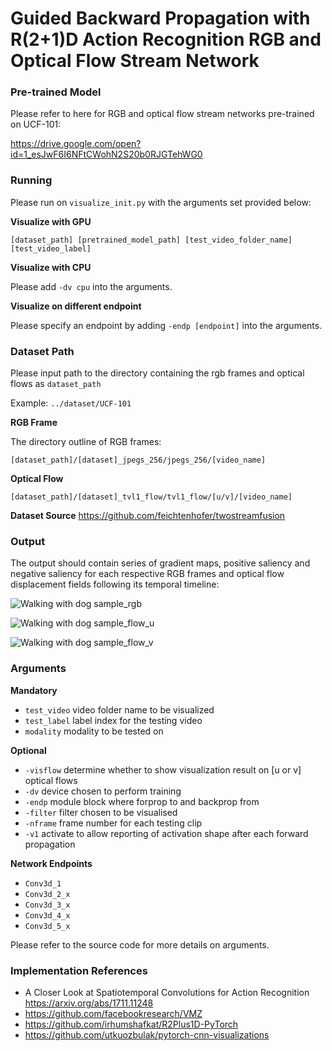 # Guided Backward Propagation with R(2+1)D Action Recognition RGB and Optical Flow Stream Network

### Pre-trained Model

Please refer to here for RGB and optical flow stream networks pre-trained on UCF-101:

https://drive.google.com/open?id=1_esJwF6I6NFtCWohN2S20b0RJGTehWG0

### Running

Please run on `visualize_init.py` with the arguments set provided below:

**Visualize with GPU**

`[dataset_path] [pretrained_model_path] [test_video_folder_name] [test_video_label]`

**Visualize with CPU**

Please add `-dv cpu` into the arguments.

**Visualize on different endpoint**

Please specify an endpoint by adding `-endp [endpoint]` into the arguments.

### Dataset Path

Please input path to the directory containing the rgb frames and optical flows as `dataset_path` 

Example: `../dataset/UCF-101`

**RGB Frame**

The directory outline of RGB frames:

`[dataset_path]/[dataset]_jpegs_256/jpegs_256/[video_name]`

**Optical Flow**

`[dataset_path]/[dataset]_tvl1_flow/tvl1_flow/[u/v]/[video_name]`

**Dataset Source**
https://github.com/feichtenhofer/twostreamfusion

### Output

The output should contain series of gradient maps, positive saliency and negative saliency for each respective RGB frames and optical flow displacement fields following its temporal timeline:

![Walking with dog sample_rgb](https://github.com/juenkhaw/action_recognition_project/blob/vis-module/v_WalkingWithDog_g01_c01.png)

![Walking with dog sample_flow_u](https://github.com/juenkhaw/action_recognition_project/blob/vis-module/v_WalkingWithDog_g01_c01_flow1.png)

![Walking with dog sample_flow_v](https://github.com/juenkhaw/action_recognition_project/blob/vis-module/v_WalkingWithDog_g01_c01_flow2.png)

### Arguments

**Mandatory**

- `test_video` video folder name to be visualized
- `test_label` label index for the testing video
- `modality` modality to be tested on

**Optional**

- `-visflow` determine whether to show visualization result on [u or v] optical flows
- `-dv` device chosen to perform training
- `-endp` module block where forprop to and backprop from
- `-filter` filter chosen to be visualised
- `-nframe` frame number for each testing clip
- `-v1` activate to allow reporting of activation shape after each forward propagation

**Network Endpoints**

- `Conv3d_1`
- `Conv3d_2_x`
- `Conv3d_3_x`
- `Conv3d_4_x`
- `Conv3d_5_x`

Please refer to the source code for more details on arguments.

### Implementation References

- A Closer Look at Spatiotemporal Convolutions for Action Recognition https://arxiv.org/abs/1711.11248
- https://github.com/facebookresearch/VMZ
- https://github.com/irhumshafkat/R2Plus1D-PyTorch
- https://github.com/utkuozbulak/pytorch-cnn-visualizations
